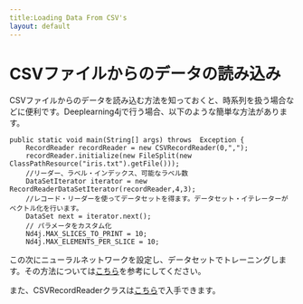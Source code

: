 ```yaml
---
title:Loading Data From CSV's
layout: default
---
```


# CSVファイルからのデータの読み込み

CSVファイルからのデータを読み込む方法を知っておくと、時系列を扱う場合などに便利です。Deeplearning4jで行う場合、以下のような簡単な方法があります。

    public static void main(String[] args) throws  Exception {
        RecordReader recordReader = new CSVRecordReader(0,",");
        recordReader.initialize(new FileSplit(new ClassPathResource("iris.txt").getFile()));
        //リーダー、ラベル・インデックス、可能なラベル数
        DataSetIterator iterator = new RecordReaderDataSetIterator(recordReader,4,3);
        //レコード・リーダーを使ってデータセットを得ます。データセット・イテレーターがベクトル化を行います。
        DataSet next = iterator.next();
        // パラメータをカスタム化
        Nd4j.MAX_SLICES_TO_PRINT = 10;
        Nd4j.MAX_ELEMENTS_PER_SLICE = 10;

この次にニューラルネットワークを設定し、データセットでトレーニングします。その方法については[こちら](https://github.com/deeplearning4j/dl4j-examples/blob/master/dl4j-examples/src/main/java/org/deeplearning4j/examples/dataexamples/CSVExample.java)を参考にしてください。 

また、CSVRecordReaderクラスは[こちら](https://github.com/deeplearning4j/DataVec/blob/master/datavec-api/src/main/java/org/datavec/api/records/reader/impl/csv/CSVRecordReader.java)で入手できます。
